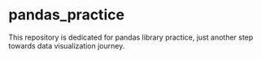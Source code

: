 # pandas_practice
This repository is dedicated for pandas library practice, just another step towards data visualization journey.
